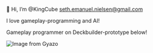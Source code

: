 👋 Hi, I’m @KingCube
seth.emanuel.nielsen@gmail.com

I love gameplay-programming and AI!

Gameplay programmer on Deckbuilder-prototype below!

![Image from Gyazo](https://github.com/KingCube/KingCube/blob/main/Deckbuilder.gif)

<!---
KingCube/KingCube is a ✨ special ✨ repository because its `README.md` (this file) appears on your GitHub profile.
You can click the Preview link to take a look at your changes.
--->
